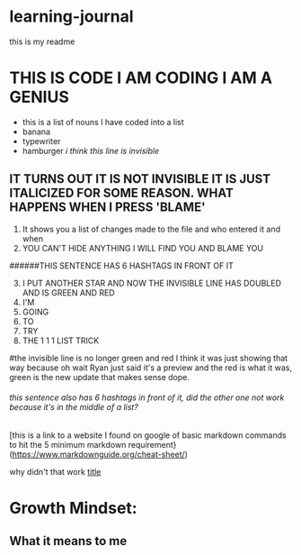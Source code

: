 # learning-journal
this is my readme
# THIS IS CODE I AM CODING I AM A GENIUS
* this is a list of nouns I have coded into a list
* banana
* typewriter
* hamburger
*i think this line is invisible*
## IT TURNS OUT IT IS NOT INVISIBLE IT IS JUST ITALICIZED FOR SOME REASON.  WHAT HAPPENS WHEN I PRESS 'BLAME'

1. It shows you a list of changes made to the file and who entered it and when
2. YOU CAN'T HIDE ANYTHING I WILL FIND YOU AND BLAME YOU

######THIS SENTENCE HAS 6 HASHTAGS IN FRONT OF IT

3. I PUT ANOTHER STAR AND NOW THE INVISIBLE LINE HAS DOUBLED AND IS GREEN AND RED
1. I'M
1. GOING
1. TO
1. TRY
1. THE 1 1 1 LIST TRICK

#the invisible line is no longer green and red I think it was just showing that way because oh wait Ryan just said it's a preview and the red is what it was, green is the new update that makes sense dope.

###### this sentence also has 6 hashtags in front of it, did the other one not work because it's in the middle of a list?

[this is a link to a website I found on google of basic markdown commands to hit the 5 minimum markdown requirement}(https://www.markdownguide.org/cheat-sheet/)

why didn't that work
[title](https://www.example.com)

# Growth Mindset:
## What it means to me
